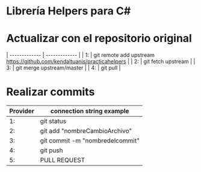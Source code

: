 # Librería Helpers para C#

# Actualizar con el repositorio original 
| ------------- | ------------- |
| 1: | git remote add upstream https://github.com/kendaltuanis/practicahelpers |
| 2: | git fetch upstream |
| 3: | git merge upstream/master |
| 4: | git pull |

# Realizar commits
| Provider  | connection string example |
| ------------- | ------------- |
| 1: | git status | Ve todos los cambios que fueron hechos en su proyecto |
| 2: | git add "nombreCambioArchivo" | Se agrega el cambio que se haya realizado |
| 3: | git commit -m "nombredelcommit" | Se agrega el commit con sus respectivo nombre|
| 4: | git push | Para subir el archivo|
| 5: | PULL REQUEST | ESTO SE REALIZA DESDE LA PÁGINA |








